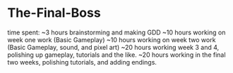 # The-Final-Boss
time spent: 
~3 hours brainstorming and making GDD
~10 hours working on week one work (Basic Gameplay)
~10 hours working on week two work (Basic Gameplay, sound, and pixel art)
~20 hours working week 3 and 4, polishing up gameplay, tutorials and the like.
~20 hours working in the final two weeks, polishing tutorials, and adding endings.
